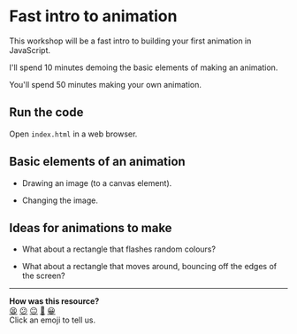 # Fast intro to animation

This workshop will be a fast intro to building your first animation in JavaScript.

I'll spend 10 minutes demoing the basic elements of making an animation.

You'll spend 50 minutes making your own animation.

## Run the code

Open `index.html` in a web browser.

## Basic elements of an animation

* Drawing an image (to a canvas element).

* Changing the image.

## Ideas for animations to make

* What about a rectangle that flashes random colours?

* What about a rectangle that moves around, bouncing off the edges of the screen?

<!-- BEGIN GENERATED SECTION DO NOT EDIT -->

---

**How was this resource?**  
[😫](https://airtable.com/shrUJ3t7KLMqVRFKR?prefill_Repository=skills-workshops&prefill_File=fast-intros/animation/README.md&prefill_Sentiment=😫) [😕](https://airtable.com/shrUJ3t7KLMqVRFKR?prefill_Repository=skills-workshops&prefill_File=fast-intros/animation/README.md&prefill_Sentiment=😕) [😐](https://airtable.com/shrUJ3t7KLMqVRFKR?prefill_Repository=skills-workshops&prefill_File=fast-intros/animation/README.md&prefill_Sentiment=😐) [🙂](https://airtable.com/shrUJ3t7KLMqVRFKR?prefill_Repository=skills-workshops&prefill_File=fast-intros/animation/README.md&prefill_Sentiment=🙂) [😀](https://airtable.com/shrUJ3t7KLMqVRFKR?prefill_Repository=skills-workshops&prefill_File=fast-intros/animation/README.md&prefill_Sentiment=😀)  
Click an emoji to tell us.

<!-- END GENERATED SECTION DO NOT EDIT -->
